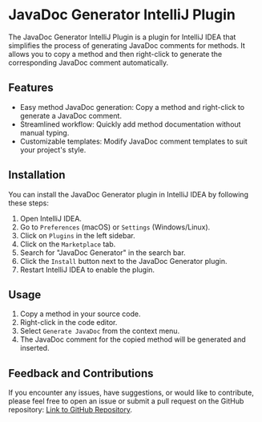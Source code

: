 # JavaDoc Generator IntelliJ Plugin

The JavaDoc Generator IntelliJ Plugin is a plugin for IntelliJ IDEA that simplifies the process of generating JavaDoc comments for methods. It allows you to copy a method and then right-click to generate the corresponding JavaDoc comment automatically.

## Features

- Easy method JavaDoc generation: Copy a method and right-click to generate a JavaDoc comment.
- Streamlined workflow: Quickly add method documentation without manual typing.
- Customizable templates: Modify JavaDoc comment templates to suit your project's style.

## Installation

You can install the JavaDoc Generator plugin in IntelliJ IDEA by following these steps:

1. Open IntelliJ IDEA.
2. Go to `Preferences` (macOS) or `Settings` (Windows/Linux).
3. Click on `Plugins` in the left sidebar.
4. Click on the `Marketplace` tab.
5. Search for "JavaDoc Generator" in the search bar.
6. Click the `Install` button next to the JavaDoc Generator plugin.
7. Restart IntelliJ IDEA to enable the plugin.

## Usage

1. Copy a method in your source code.
2. Right-click in the code editor.
3. Select `Generate JavaDoc` from the context menu.
4. The JavaDoc comment for the copied method will be generated and inserted.


## Feedback and Contributions

If you encounter any issues, have suggestions, or would like to contribute, please feel free to open an issue or submit a pull request on the GitHub repository: [Link to GitHub Repository](https://github.com/your-username/your-intellij-plugin-repo).



